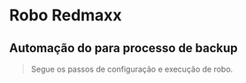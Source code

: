 # Robo Redmaxx
## Automação do para processo de backup
>Segue os passos de configuração e execução de robo.